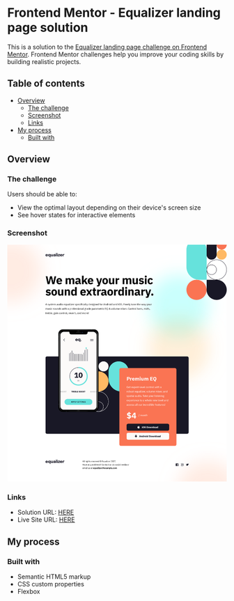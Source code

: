 # Frontend Mentor - Equalizer landing page solution

This is a solution to the [Equalizer landing page challenge on Frontend Mentor](https://www.frontendmentor.io/challenges/equalizer-landing-page-7VJ4gp3DE). Frontend Mentor challenges help you improve your coding skills by building realistic projects. 

## Table of contents

- [Overview](#overview)
  - [The challenge](#the-challenge)
  - [Screenshot](#screenshot)
  - [Links](#links)
- [My process](#my-process)
  - [Built with](#built-with)

## Overview

### The challenge

Users should be able to:

- View the optimal layout depending on their device's screen size
- See hover states for interactive elements

### Screenshot

![](./screenshot.png)

### Links

- Solution URL: [HERE](https://www.frontendmentor.io/solutions/equalizer-landing-page-html-css-5BE8wbVH7h)
- Live Site URL: [HERE](https://floriouffreyt.github.io/06_equalizer_landing_page/)

## My process

### Built with

- Semantic HTML5 markup
- CSS custom properties
- Flexbox